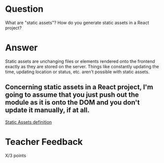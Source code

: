 # Question

What are "static assets"? How do you generate static assets in a React project?

# Answer
Static assets are unchanging files or elements rendered onto the frontend exactly as they are stored on the server. Things like constantly updating the time, updating location or status, etc. aren't possible with static assets. 

Concerning static assets in a React project, I'm going to assume that you just push out the module as it is onto the DOM and you don't update it manually, if at all. 
---

[Static Assets definition](https://cloudinary.com/glossary/static-assets#:~:text=What%20Are%20Static%20Assets%3F,videos%2C%20fonts%2C%20and%20documents.)
[]()
# Teacher Feedback

X/3 points
